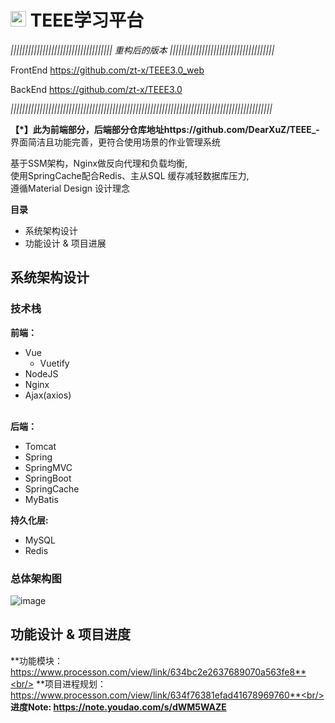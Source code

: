 # <img width="25px" src="https://user-images.githubusercontent.com/73433437/195987108-7c6d832b-cf98-4967-a18b-f191f5374f29.png"></img> TEEE学习平台

*||||||||||||||||||||||||||||||||||| 重构后的版本 ||||||||||||||||||||||||||||||||||||*

FrontEnd https://github.com/zt-x/TEEE3.0_web

BackEnd https://github.com/zt-x/TEEE3.0

*||||||||||||||||||||||||||||||||||||||||||||||||||||||||||||||||||||||||||||||||||||||||||*


**【*】此为前端部分，后端部分仓库地址https://github.com/DearXuZ/TEEE_-**
界面简洁且功能完善，更符合使用场景的作业管理系统<br/>

基于SSM架构，Nginx做反向代理和负载均衡,<br/> 使用SpringCache配合Redis、主从SQL 缓存减轻数据库压力,<br/> 
遵循Material Design 设计理念<br/>


**目录**
* 系统架构设计
* 功能设计 & 项目进展

## 系统架构设计
### 技术栈
**前端：**<br/>
  *  Vue <br/>
     - Vuetify<br/>
  *  NodeJS<br/> 
  *  Nginx<br/>
  *  Ajax(axios)<br/><br/>

**后端：**<br/>
  *  Tomcat<br/>
  *  Spring<br/>
  *  SpringMVC<br/>
  *  SpringBoot<br/>
  *  SpringCache<br/>
  *  MyBatis<br/>
  
**持久化层:**<br/>
  *  MySQL<br/>
  *  Redis <br/>
### 总体架构图
![image](https://user-images.githubusercontent.com/73433437/195984673-8d42d395-702d-4522-b265-ce04ca274914.png)

## 功能设计 & 项目进度 
**功能模块：https://www.processon.com/view/link/634bc2e2637689070a563fe8**<br/>
**项目进程规划：https://www.processon.com/view/link/634f76381efad41678969760**<br/>
**进度Note: https://note.youdao.com/s/dWM5WAZE**
